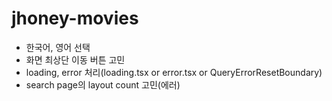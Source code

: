 # jhoney-movies

- 한국어, 영어 선택
- 화면 최상단 이동 버튼 고민
- loading, error 처리(loading.tsx or error.tsx or QueryErrorResetBoundary)
- search page의 layout count 고민(에러)
